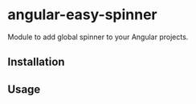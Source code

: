 # angular-easy-spinner
Module to add global spinner to your Angular projects.

## Installation

## Usage
